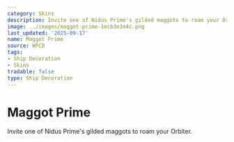 ```yaml
---
category: Skins
description: Invite one of Nidus Prime's gilded maggots to roam your Orbiter.
image: ../images/maggot-prime-1ecb3e3e4c.png
last_updated: '2025-09-17'
name: Maggot Prime
source: WFCD
tags:
- Ship Decoration
- Skins
tradable: false
type: Ship Decoration
---
```


# Maggot Prime

Invite one of Nidus Prime's gilded maggots to roam your Orbiter.

